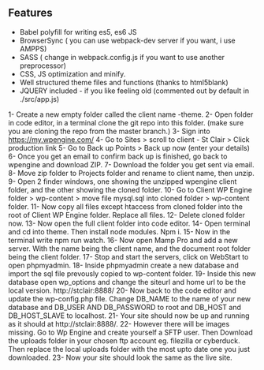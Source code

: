 ## Features

- Babel polyfill for writing es5, es6 JS
- BrowserSync ( you can use webpack-dev server if you want, i use AMPPS)
- SASS ( change in webpack.config.js if you want to use another preprocessor)
- CSS, JS optimization and minify. 
- Well structured theme files and functions (thanks to html5blank)
- JQUERY included - if you like feeling old (commented out by default in ./src/app.js)

1- Create a new empty folder called the client name -theme.
2- Open folder in code editor, in a terminal clone the git repo into this folder. (make sure you are cloning the repo from the master branch.)
3- Sign into https://my.wpengine.com/
4- Go to Sites > scroll to client - St Clair > Click production link
5- Go to Back up Points > Back up now (enter your details)
6- Once you get an email to confirm back up is finished, go back to wpengine and download ZIP. 
7- Download the folder you get sent via email.
8- Move zip folder to Projects folder and rename to client name, then unzip.
9- Open 2 finder windows, one showing the unzipped wpengine client folder, and the other showing the cloned folder.
10- Go to Client WP Engine folder > wp-content > move file mysql.sql into cloned folder > wp-content folder.
11- Now copy all files except htaccess from cloned folder into the root of Client WP Engine folder. Replace all files. 
12- Delete cloned folder now.
13- Now open the full client folder into code editor. 
14- Open terminal and cd into theme. Then install node modules. Npm i.
15- Now in the terminal write npm run watch.
16- Now open Mamp Pro and add a new server. With the name being the client name, and the document root folder being the client folder.
17- Stop and start the servers, click on WebStart to open phpmyadmin.
18- Inside phpmyadmin create a new database and import the sql file prevously copied to wp-content folder.
19- Inside this new database open wp_options and change the siteurl and home url to be the local version. http://stclair:8888/
20- Now back to the code editor and update the wp-config.php file. Change DB_NAME to the name of your new database and DB_USER AND DB_PASSWORD to root and DB_HOST and DB_HOST_SLAVE to localhost.
21- Your site should now be up and running as it should at http://stclair:8888/.
22- However there will be images missing. Go to Wp Engine and create yourself a SFTP user. Then Download the uploads folder in your chosen ftp account eg. filezilla or cyberduck. Then replace the local uploads folder with the most upto date one you just downloaded.
23- Now your site should look the same as the live site. 
